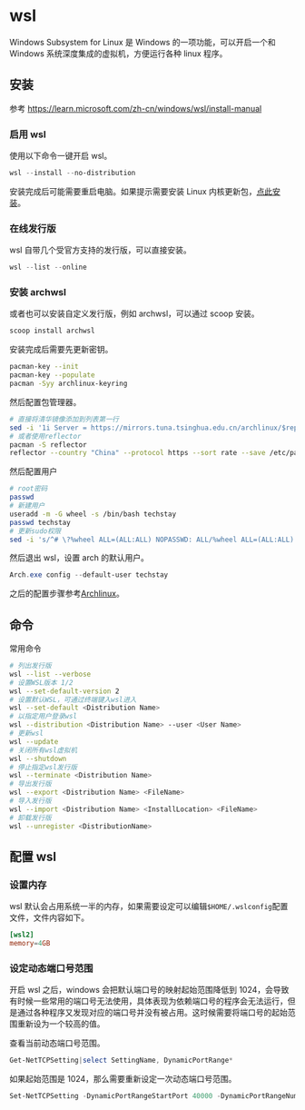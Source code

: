 # wsl

Windows Subsystem for Linux 是 Windows 的一项功能，可以开启一个和 Windows 系统深度集成的虚拟机，方便运行各种 linux 程序。

## 安装

参考 <https://learn.microsoft.com/zh-cn/windows/wsl/install-manual>

### 启用 wsl

使用以下命令一键开启 wsl。

```powershell
wsl --install --no-distribution
```

安装完成后可能需要重启电脑。如果提示需要安装 Linux 内核更新包，[点此安装](https://wslstorestorage.blob.core.windows.net/wslblob/wsl_update_x64.msi)。

### 在线发行版

wsl 自带几个受官方支持的发行版，可以直接安装。

```powershell
wsl --list --online
```

### 安装 archwsl

或者也可以安装自定义发行版，例如 archwsl，可以通过 scoop 安装。

```powershell
scoop install archwsl
```

安装完成后需要先更新密钥。

```sh
pacman-key --init
pacman-key --populate
pacman -Syy archlinux-keyring
```

然后配置包管理器。

```sh
# 直接将清华镜像添加到列表第一行
sed -i '1i Server = https://mirrors.tuna.tsinghua.edu.cn/archlinux/$repo/os/$arch' /etc/pacman.d/mirrorlist
# 或者使用reflector
pacman -S reflector
reflector --country "China" --protocol https --sort rate --save /etc/pacman.d/mirrorlist

```

然后配置用户

```sh
# root密码
passwd
# 新建用户
useradd -m -G wheel -s /bin/bash techstay
passwd techstay
# 更新sudo权限
sed -i 's/^# \?%wheel ALL=(ALL:ALL) NOPASSWD: ALL/%wheel ALL=(ALL:ALL) NOPASSWD: ALL/g' /etc/sudoers
```

然后退出 wsl，设置 arch 的默认用户。

```powershell
Arch.exe config --default-user techstay
```

之后的配置步骤参考[Archlinux](../linux/archlinux.md)。

## 命令

常用命令

```sh
# 列出发行版
wsl --list --verbose
# 设置WSL版本 1/2
wsl --set-default-version 2
# 设置默认WSL，可通过终端键入wsl进入
wsl --set-default <Distribution Name>
# 以指定用户登录wsl
wsl --distribution <Distribution Name> --user <User Name>
# 更新wsl
wsl --update
# 关闭所有wsl虚拟机
wsl --shutdown
# 停止指定wsl发行版
wsl --terminate <Distribution Name>
# 导出发行版
wsl --export <Distribution Name> <FileName>
# 导入发行版
wsl --import <Distribution Name> <InstallLocation> <FileName>
# 卸载发行版
wsl --unregister <DistributionName>
```

## 配置 wsl

### 设置内存

wsl 默认会占用系统一半的内存，如果需要设定可以编辑`$HOME/.wslconfig`配置文件，文件内容如下。

```conf
[wsl2]
memory=4GB
```

### 设定动态端口号范围

开启 wsl 之后，windows 会把默认端口号的映射起始范围降低到 1024，会导致有时候一些常用的端口号无法使用，具体表现为依赖端口号的程序会无法运行，但是通过各种程序又发现对应的端口号并没有被占用。这时候需要将端口号的起始范围重新设为一个较高的值。

查看当前动态端口号范围。

```powershell
Get-NetTCPSetting|select SettingName, DynamicPortRange*
```

如果起始范围是 1024，那么需要重新设定一次动态端口号范围。

```powershell
Set-NetTCPSetting -DynamicPortRangeStartPort 40000 -DynamicPortRangeNumberOfPorts 10000
```
